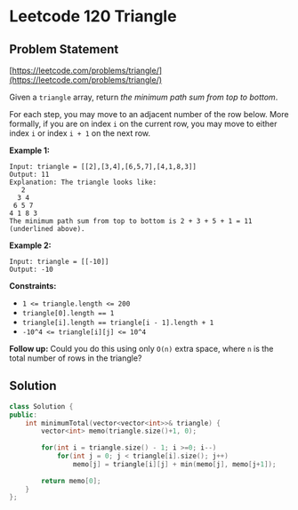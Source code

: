 # Leetcode 120 Triangle

## Problem Statement

[https://leetcode.com/problems/triangle/](https://leetcode.com/problems/triangle/)

Given a `triangle` array, return _the minimum path sum from top to bottom_.

For each step, you may move to an adjacent number of the row below. More formally, if you are on index `i` on the current row, you may move to either index `i` or index `i + 1` on the next row.

**Example 1:**

```
Input: triangle = [[2],[3,4],[6,5,7],[4,1,8,3]]
Output: 11
Explanation: The triangle looks like:
   2
  3 4
 6 5 7
4 1 8 3
The minimum path sum from top to bottom is 2 + 3 + 5 + 1 = 11 (underlined above).
```

**Example 2:**

```
Input: triangle = [[-10]]
Output: -10
```

**Constraints:**

* `1 <= triangle.length <= 200`
* `triangle[0].length == 1`
* `triangle[i].length == triangle[i - 1].length + 1`
* `-10^4 <= triangle[i][j] <= 10^4`

&#x20; **Follow up:** Could you do this using only `O(n)` extra space, where `n` is the total number of rows in the triangle?

## Solution

```cpp
class Solution {
public:
    int minimumTotal(vector<vector<int>>& triangle) {
        vector<int> memo(triangle.size()+1, 0);
        
        for(int i = triangle.size() - 1; i >=0; i--)
            for(int j = 0; j < triangle[i].size(); j++)
                memo[j] = triangle[i][j] + min(memo[j], memo[j+1]);
        
        return memo[0];
    }
};
```
